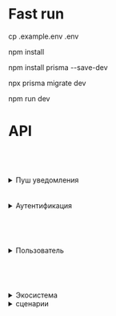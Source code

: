 # Fast run
cp .example.env .env

npm install

npm install prisma --save-dev

npx prisma migrate dev

npm run dev

# API

## <br>
<details><summary>Пуш уведомления</summary>

## Одному пользователю

<details>
<summary>Запрос</summary>
Пользователь должен быть администратором

```
POST /pushes

{
    "push":{
        "token":"ExponentPushToken[JIMNXTC3gVhgNbQO4WSvNs]",
        "title":"title", 
        "content":"content"
    }
}
```
</details>

<details>
<summary>Ответ</summary>
```
DONE!
```

</details>

## Всем пользователям 

<details><summary>Запрос</summary>
Пользователь должен быть администратором

```
POST /pushes/all

{
    "push":{
        "title":"title", 
        "content":"content"
    }
}
```

</details>

<details>
<summary>Ответ</summary>
```
DONE!
```

</details>

## Группе пользователей пользователей 

<details><summary>Запрос</summary>
Пользователь должен быть администратором

```
POST /pushes/group

{
    "push":{
        "title":"title", 
        "content":"content"
    }
    groupId:"d53ebdd4-2daa-482e-8f2b-e2d854532bf4"
}
```

</details>

<details>
<summary>Ответ</summary>

```
DONE!
```

</details>

</details>
<br><br>

<details><summary>Аутентификация</summary>

## **Регистрация**
   <details>
<summary>Запрос</summary>
   
   ```
   POST /api/auth/register
   
   {
    "name":"username",
    "surname":"usersurname",
    "patronymic":"userpatronymic",
    "email":"mikmez01@gmail.com",
    "password":"Eragysygu",
    "phone":89999999999,
    "cityId":"5a7479ca-093e-4a35-8910-1fd3e8528b07",
    "client":"person"
}
   ```

</details>
<details>
<summary>Ответ</summary>

   ```
   {
    "accessToken": "eyJhbGciOiJIUzI1NiIsInR5cCI6IkpXVCJ9.eyJ1c2VySWQiOiIyYTE3YzFkOC1hOTA1LTRlMmItYmMzZS03NTJkYmFhYmIxMzMiLCJpYXQiOjE2ODUzMzM2NTgsImV4cCI6MTY4NTQyMDA1OH0.g6Csq54yFQRZ123ZlbVde-xIDaOjE-_ai-kr4j57AMM",
    "refreshToken": "eyJhbGciOiJIUzI1NiIsInR5cCI6IkpXVCJ9.eyJ1c2VySWQiOiIyYTE3YzFkOC1hOTA1LTRlMmItYmMzZS03NTJkYmFhYmIxMzMiLCJqdGkiOiJiZjlmNDg2MC0wZjA5LTRjMmItYjY3ZS1hNWRlOGI2ZjNjNTUiLCJpYXQiOjE2ODUzMzM2NTgsImV4cCI6MTY4NTkzODQ1OH0.fZI9GB-avNVeCbKGrnTo1swu56VFmc-_K8x5p-7xAdI"
}
```

</details>

## **Логин**
   <details>
<summary>Запрос</summary>
   
   ```
   POST /api/auth/login

{
    "email":"mikmez01@gmail.com",
    "password":"123456"
}
   ```

</details>
<details>
<summary>Ответ</summary>

   ```
   {
    "accessToken": "eyJhbGciOiJIUzI1NiIsInR5cCI6IkpXVCJ9.eyJ1c2VySWQiOiIyYTE3YzFkOC1hOTA1LTRlMmItYmMzZS03NTJkYmFhYmIxMzMiLCJpYXQiOjE2ODUzMzM2NTgsImV4cCI6MTY4NTQyMDA1OH0.g6Csq54yFQRZ123ZlbVde-xIDaOjE-_ai-kr4j57AMM",
    "refreshToken": "eyJhbGciOiJIUzI1NiIsInR5cCI6IkpXVCJ9.eyJ1c2VySWQiOiIyYTE3YzFkOC1hOTA1LTRlMmItYmMzZS03NTJkYmFhYmIxMzMiLCJqdGkiOiJiZjlmNDg2MC0wZjA5LTRjMmItYjY3ZS1hNWRlOGI2ZjNjNTUiLCJpYXQiOjE2ODUzMzM2NTgsImV4cCI6MTY4NTkzODQ1OH0.fZI9GB-avNVeCbKGrnTo1swu56VFmc-_K8x5p-7xAdI"
}
```

</details>

## **Рефреш**
<details>
<summary>Запрос</summary>
   
   ```
   POST /api/auth/refreshToken
   
{
    "refreshToken": "eyJhbGciOiJIUzI1NiIsInR5cCI6IkpXVCJ9.eyJ1c2VySWQiOiJiZTM5YjRlZS0wNmMzLTRlZWEtYWU3YS1kM2JkZWQwMDY5ZWYiLCJqdGkiOiJiY2VhM2EwZi03N2RkLTQ3MzctODgyYi1jZjAzYWFhZjMyMDUiLCJpYXQiOjE2ODQ5MjQzMDAsImV4cCI6MTY4NTUyOTEwMH0.HFwFjDnG8fKGOtIrrfnKxfc0Rim_4nQF-L0zpGmuxZg"
}
   ```

</details>
<details>
<summary>Ответ</summary>

   ```
   {
    "accessToken": "eyJhbGciOiJIUzI1NiIsInR5cCI6IkpXVCJ9.eyJ1c2VySWQiOiIyYTE3YzFkOC1hOTA1LTRlMmItYmMzZS03NTJkYmFhYmIxMzMiLCJpYXQiOjE2ODUzMzM2NTgsImV4cCI6MTY4NTQyMDA1OH0.g6Csq54yFQRZ123ZlbVde-xIDaOjE-_ai-kr4j57AMM",
    "refreshToken": "eyJhbGciOiJIUzI1NiIsInR5cCI6IkpXVCJ9.eyJ1c2VySWQiOiIyYTE3YzFkOC1hOTA1LTRlMmItYmMzZS03NTJkYmFhYmIxMzMiLCJqdGkiOiJiZjlmNDg2MC0wZjA5LTRjMmItYjY3ZS1hNWRlOGI2ZjNjNTUiLCJpYXQiOjE2ODUzMzM2NTgsImV4cCI6MTY4NTkzODQ1OH0.fZI9GB-avNVeCbKGrnTo1swu56VFmc-_K8x5p-7xAdI"
}
```

</details>

</details>

## <br>
<details><summary>Пользователь</summary>

## **Получить профиль**
<details>
<summary>Запрос</summary>
   
   ```
   POST /api/users/profile
   
   *bearer token*
   ```

</details>
<details>
<summary>Ответ</summary>

   ```
{
    "id": "be39b4ee-06c3-4eea-ae7a-d3bded0069ef",
    "name": "admin",
    "surname": "admin",
    "patronymic": "admin",
    "email": "mikmez01@gmail.com",
    "auto_updating": true,
    "auto_paying": true,
    "hash_rst": null,
    "hash_vrf": null,
    "token": "myNewToken",
    "phone": "8999999999",
    "status": "active",
    "client": "local",
    "role": "administrator",
    "cityId": "491405c1-0fcb-4e66-9f63-be0dbe6000c4",
    "createdAt": "2023-05-05T06:36:51.301Z",
    "updatedAt": "2023-05-17T11:01:05.340Z"
}
```

</details>

## **Изменить профиль**
<details>
<summary>Запрос</summary>

Все параметры опциональны
   ```
   POST /api/users/profile
   
   *bearer token*

{
    "name":"admin"
    "surname":"admin"
    "patronymic":"admin"
    "email":"admin@gmail.com"
    "auto_updating":true
    "auto_paying":true
    "phone":89999999999
    "cityId":"491405c1-0fcb-4e66-9f63-be0dbe6000c4"
}
   ```

</details>
<details>
<summary>Ответ</summary>

   ```
{
    "id": "be39b4ee-06c3-4eea-ae7a-d3bded0069ef",
    "name": "admin",
    "surname": "admin",
    "patronymic": "admin",
    "email": "mikmez01@gmail.com",
    "auto_updating": true,
    "auto_paying": true,
    "hash_rst": null,
    "hash_vrf": null,
    "token": "myNewToken",
    "phone": "8999999999",
    "status": "active",
    "client": "local",
    "role": "administrator",
    "cityId": "491405c1-0fcb-4e66-9f63-be0dbe6000c4",
    "createdAt": "2023-05-05T06:36:51.301Z",
    "updatedAt": "2023-05-17T11:01:05.340Z"
}
```

</details>

## **Отправить код изменения пароля**
<details>
<summary>Запрос</summary>
   
   ```
   POST /api/users/sendCode
   
   *bearer token*
   ```
</details>

<details>
<summary>Ответ</summary>

```
"code send on your email"
```
(Почта не придет пользователю, если не настроен почтовый микросервис)
</details>

## **Восстановить забытый пароль**
<details>
<summary>Запрос</summary>
   
   ```
   POST /api/users/forgotenPassword
{
    "email":"some user email"
}
   ```

</details>
<details>
<summary>Ответ</summary>

   ```
{
    "DONE!"
}
```
</details>

## **Изменить пароль по коду из почты**
<details>
<summary>Запрос</summary>
   
   ```
   POST /api/users/resetPassword
   
   *bearer token*
   {
    "password":"newPass",
    "code":"code from email",
}
   ```

</details>
<details>
<summary>Ответ</summary>

   ```
{
    "DONE!"
}
```
</details>

## **Установить пуш токен**
<details>
<summary>Запрос</summary>
   
   ```
   POST /api/users/setPushToken
   
   *bearer token*
{
    "token":"myNewToken"
}
   ```

</details>

<details>
<summary>Ответ</summary>

   ```
{
    "DONE!"
}
```
</details>

</details>

## <br>
<details><summary>Экосистема</summary>

<details><summary>Станция</summary>

## **Создать станцию**
<details>
<summary>Запрос</summary>
   
   ```
   POST /api/e/stations/
   
   *bearer token*
{
    "station": {
        "mac":"AF:14:88:02:28:4D",
        "deviceId":"7b8c22f8-350e-42d1-ac96-5a741dea22a4"
    },
    "settings":{
        "name":"newStationName",
        "versionId":"fd8ea0e0-2cbf-4635-afb1-89b696434caf"
    }
}
   ```

</details>

<details>
<summary>Ответ</summary>

   ```
{
    "newStationId"
}
```
</details>

## **Получить все станции пользователя**
<details>
<summary>Запрос</summary>
   
   ```
   GET /api/e/stations/all
   
   *bearer token*
   ```

</details>

<details>
<summary>Ответ</summary>

   ```
[
    {
        "settings": {
            "id": "eb0e3ecb-1a84-412c-bf4e-115d0e417bda",
            "name": "work please",
            "stationId": "e7c7aa94-f526-47b0-ae19-bc5c211625e8",
            "versionId": "fd8ea0e0-2cbf-4635-afb1-89b696434caf",
            "options": null
        },
        "sensors": [
            {
                "settings": {
                    "id": "22676d25-7074-471b-8f4b-385ce300f4a9",
                    "name": "admin",
                    "sleep": "10",
                    "alert": false,
                    "lost": false,
                    "sensorId": "dc0054f5-899a-46b7-a456-5f09f8cd075d",
                    "versionId": "a1cd032b-647d-4552-aa47-bc1c141507e8",
                    "pushStart": null,
                    "pushEnd": null,
                    "triggerMin": null,
                    "triggerMax": null,
                    "schedule": null,
                    "options": null
                },
                "data": [
                    {
                        "id": "afee215d-32ba-47ce-87ab-74bdde33f889",
                        "value": {
                            "говно": 1337,
                            "любое": true,
                            "единицы": 1111111,
                            "измерения": "%"
                        },
                        "sensorId": "dc0054f5-899a-46b7-a456-5f09f8cd075d",
                        "createdAt": "2023-05-17T11:37:29.770Z"
                    }
                ]
            }
        ]
    },
    {
        "settings": {
            "id": "0e730c93-f3ce-4c2c-85bc-c72a23cd9cbe",
            "name": "адам",
            "stationId": "a4ee12c4-d987-47a8-9317-9260fe71d831",
            "versionId": "fd8ea0e0-2cbf-4635-afb1-89b696434caf",
            "options": null
        },
        "sensors": []
    },
    {
        "settings": {
            "id": "63cb7880-95a8-4d29-890e-03b5a6264fbc",
            "name": "адам",
            "stationId": "d3b944ac-96da-4e37-aede-06706e5d201b",
            "versionId": "fd8ea0e0-2cbf-4635-afb1-89b696434caf",
            "options": null
        },
        "sensors": []
    }
]
```
</details>

## **Получить станцию по id**
<details>
<summary>Запрос</summary>
   
   ```
   GET /api/e/stations?id=yourStationId
   
   *bearer token*
   ```

</details>

<details>
<summary>Ответ</summary>

   ```
{
    {
    "id": "e7c7aa94-f526-47b0-ae19-bc5c211625e8",
    "mac": "AF:14:88:02:28:4D",
    "userId": "be39b4ee-06c3-4eea-ae7a-d3bded0069ef",
    "deviceId": "7b8c22f8-350e-42d1-ac96-5a741dea22a4",
    "sensors": [
        allYourSensors
    ]
}
}
```
</details>

## **Изменить станцию**
<details>
<summary>Запрос</summary>
Все поля настроек - опциональны   
```
PUT /api/e/stations/settings
*bearer token* 
{
    "station":{
        "id":"e7c7aa94-f526-47b0-ae19-bc5c211625e8"
    },
    "settings":{
        "name":"work please",
        "versionId": "fd8ea0e0-2cbf-4635-afb1-89b696434caf",
        "options": {all: what,
                    you: want}
        }
}
   ```

</details>

<details>
<summary>Ответ</summary>

```
{
    {
    "id": "eb0e3ecb-1a84-412c-bf4e-115d0e417bda",
    "name": "work please",
    "stationId": "e7c7aa94-f526-47b0-ae19-bc5c211625e8",
    "versionId": "fd8ea0e0-2cbf-4635-afb1-89b696434caf",
    "options": null
    }
}
```
</details>


## **Удалить станцию**
<details>
<summary>Запрос</summary>
Все поля настроек - опциональны   

```
DELETE /api/e/stations/

*bearer token* 
{
    "station":{
        "id":"b4c3fa1f-cd30-4827-af8f-75204c082fd7"
    }
}
```

</details>

<details>
<summary>Ответ</summary>

```
{
    "id": "a4ee12c4-d987-47a8-9317-9260fe71d831",
    "mac": "AF:14:88:02:28:4D",
    "userId": "be39b4ee-06c3-4eea-ae7a-d3bded0069ef",
    "deviceId": "7b8c22f8-350e-42d1-ac96-5a741dea22a4",
    "sensors": []
}
```

</details>

## 
</details>

<details><summary>Сенсор</summary>

## **Создать сенсор**
<details>
<summary>Запрос</summary>

```
POST /api/e/sensors/

*bearer token* 
{
    "sensor": {
        "mac":"AF:14:88:00:84:5H",
        "deviceId":"30bdffcb-dfe9-4e3d-b74d-4996e55aed06"
 
        },
    "settings":{
        "name":"admin",
        "versionId":"a1cd032b-647d-4552-aa47-bc1c141507e8"
    },
        "stationId":"e7c7aa94-f526-47b0-ae19-bc5c211625e8"
}
```

</details>

<details>
<summary>Ответ</summary>

```
{
    "newSensorId"
}
```

</details>

## **Получить сенсор**
<details>
<summary>Запрос</summary>
Параметры withSettings и withData являются опциональными.

При withSettings = true покажутся настройки сенсора.  
При withData = true покажутся все отправленные данные с этого датчика.

```
GET /api/e/sensors/?id=35c4ad0f-3aa8-4559-9f17-75fa4d0c2e77&withData=true&withSettings=true

*bearer token* 
```

</details>

<details>
<summary>Ответ</summary>

```
{
    "id": "dc0054f5-899a-46b7-a456-5f09f8cd075d",
    "mac": "AF:14:88:00:84:5H",
    "uptime": "1000",
    "charge": 100,
    "deviceId": "30bdffcb-dfe9-4e3d-b74d-4996e55aed06",
    "stationId": "e7c7aa94-f526-47b0-ae19-bc5c211625e8",
    "data": [
        {
            "id": "df2f339f-a814-4c75-b6b8-b75c393dab4d",
            "value": {
                "говно": 100,
                "любое": true,
                "единицы": 1111111,
                "измерения": "%"
            },
            "sensorId": "dc0054f5-899a-46b7-a456-5f09f8cd075d",
            "createdAt": "2023-05-12T12:27:56.042Z"
        },
        {
            "id": "e49e20f6-fff3-4bc5-b19c-3a8269f2357f",
            "value": {
                "говно": 50,
                "любое": true,
                "единицы": 1111111,
                "измерения": "%"
            },
            "sensorId": "dc0054f5-899a-46b7-a456-5f09f8cd075d",
            "createdAt": "2023-05-12T12:27:56.042Z"
        },
        {
            "id": "29653cc1-827f-40c0-bab3-1df133194f5b",
            "value": {
                "говно": 1337,
                "любое": true,
                "единицы": 1111111,
                "измерения": "%"
            },
            "sensorId": "dc0054f5-899a-46b7-a456-5f09f8cd075d",
            "createdAt": "2023-05-16T06:12:21.868Z"
        },
        {
            "id": "d237130f-2537-4e0a-97ed-92d8a22cd5f0",
            "value": {
                "говно": 1337,
                "любое": true,
                "единицы": 1111111,
                "измерения": "%"
            },
            "sensorId": "dc0054f5-899a-46b7-a456-5f09f8cd075d",
            "createdAt": "2023-05-17T06:30:31.784Z"
        },
        {
            "id": "afee215d-32ba-47ce-87ab-74bdde33f889",
            "value": {
                "говно": 1337,
                "любое": true,
                "единицы": 1111111,
                "измерения": "%"
            },
            "sensorId": "dc0054f5-899a-46b7-a456-5f09f8cd075d",
            "createdAt": "2023-05-17T11:37:29.770Z"
        }
    ],
    "settings": {
        "id": "22676d25-7074-471b-8f4b-385ce300f4a9",
        "name": "admin",
        "sleep": "10",
        "alert": false,
        "lost": false,
        "sensorId": "dc0054f5-899a-46b7-a456-5f09f8cd075d",
        "versionId": "a1cd032b-647d-4552-aa47-bc1c141507e8",
        "pushStart": null,
        "pushEnd": null,
        "triggerMin": null,
        "triggerMax": null,
        "schedule": null,
        "options": null
    }
}
```

</details>

## **Изменить сенсор**
<details>
<summary>Запрос</summary>
Все параметры настроек являются опциональными

```
PUT /api/e/sensors/settings

*bearer token* 
{
    "sensor":{
        "id":"35c4ad0f-3aa8-4559-9f17-75fa4d0c2e77"
    },
    "settings":{
        "triggerMin":10,
        "triggerMax":100,
        "alert":true,
        "sleep":10,
        "name":"standart",
        "pushStart": "05 October 2011 14:48 UTC GMT+0000",
        "pushEnd": "05 October 2011 23:48 UTC GMT+0000"
    }
}
```

</details>

<details>
<summary>Ответ</summary>

```
{
    "SensorSettingsId"
}
```

</details>


## **Удалить сенсор**
<details>
<summary>Запрос</summary>

```
DELETE /api/e/sensors/

*bearer token* 
{
    "sensor":{
        "id":"3730c09a-3ac1-4d3e-8c62-32340bf1a1b9"
        }
}
```

</details>

<details>
<summary>Ответ</summary>

```
{
    "SensorId"
}
```

</details>

</details>

## 
<details><summary>Версии</summary>

## **Загрузить версию на сервер**
<details>
<summary>Запрос</summary>

```
POST /api/e/versions/

*bearer token*
*Form-data* 
{
    fileUrl:(yourFile),
    description:"text",
    version:"title"
    deviceId:"7b8c22f8-350e-42d1-ac96-5a741dea22a4"
}
```

</details>

<details>
<summary>Ответ</summary>

```
{
    "id": "4b53632b-7f60-460a-92af-125e2dcd95e0",
    "fileUrl": "myFile.bin",
    "servFileUrl": "4a22250ef20e36f31b354f07a32cabd4.bin",
    "description": "test",
    "version": "title",
    "deviceId": "7b8c22f8-350e-42d1-ac96-5a741dea22a4"
}
```

</details>

## **Получить список версий**
<details>
<summary>Запрос</summary>

```
GET /api/e/versions/

*bearer token*
```

</details>

<details>
<summary>Ответ</summary>

```
{
[
    {
        "id": "a1cd032b-647d-4552-aa47-bc1c141507e8",
        "fileUrl": "test.jpg",
        "servFileUrl": "",
        "description": "sensor",
        "version": "versionForSensor",
        "deviceId": "30bdffcb-dfe9-4e3d-b74d-4996e55aed06"
    },
    {
        "id": "fd8ea0e0-2cbf-4635-afb1-89b696434caf",
        "fileUrl": "test.jpg",
        "servFileUrl": "",
        "description": "station",
        "version": "versionForStation",
        "deviceId": "7b8c22f8-350e-42d1-ac96-5a741dea22a4"
    },
    {
        "id": "f053406a-a6aa-4067-aee2-d6a038bb8efb",
        "fileUrl": "1.png",
        "servFileUrl": "",
        "description": "sensor",
        "version": "versionForStation",
        "deviceId": "7b8c22f8-350e-42d1-ac96-5a741dea22a4"
    },
    {
        "id": "5aff4cca-a1b0-4183-9ee5-a1cf9c008fde",
        "fileUrl": "Снимок экрана 2023-05-12 153738.png",
        "servFileUrl": "b2af234d928f5cf2d986c14de8642b8a.bin",
        "description": "test",
        "version": "title",
        "deviceId": "7b8c22f8-350e-42d1-ac96-5a741dea22a4"
    },
    {
        "id": "4b53632b-7f60-460a-92af-125e2dcd95e0",
        "fileUrl": "Снимок экрана 2023-05-12 153738.png",
        "servFileUrl": "4a22250ef20e36f31b354f07a32cabd4.bin",
        "description": "test",
        "version": "title",
        "deviceId": "7b8c22f8-350e-42d1-ac96-5a741dea22a4"
    }
]
}
```

</details>


## **Загрузить версию на устройство**
<details>
<summary>Запрос</summary>

```
GET /api/e/versions/download?id=yourVersionId

*bearer token*
```

</details>

<details>
<summary>Ответ</summary>
Начнется загрузка файла на устройство

</details>

</details>

## 
<details><summary>Данные</summary>

## **Отправить данные**
<details>
<summary>Запрос</summary>
Параметр value может иметь любые значения

Параметры charge и uptime - опциональны


```
POST api/e/data/

{
    "data":{
        "value":{
            "любое":true,
            "говно":1337,
            "единицы":1111111,
            "измерения":"%"
            }
    },
    
    "sensor":{
        "id":"dc0054f5-899a-46b7-a456-5f09f8cd075d",
        "charge":100,
        "uptime":1000
    }
}
```

</details>

<details>
<summary>Ответ</summary>

```
{
    "id": "57b317cc-351d-487a-9749-3f78a7a7b091",
    "value": {
        "говно": 1337,
        "любое": true,
        "единицы": 1111111,
        "измерения": "%"
    },
    "sensorId": "dc0054f5-899a-46b7-a456-5f09f8cd075d",
    "createdAt": "2023-05-30T09:20:11.157Z"
}
```

</details>


## **Получить данные за определенный временной период**
<details>
<summary>Запрос</summary>
Параметр value может иметь любые значения

Параметры charge и uptime - опциональны


```
GET /api/e/data/?dateFrom=(yourDate)&dateTo=(yourSecondDate)&sensorId=(yourSensorId)
*bearer token*
```

</details>

<details>
<summary>Ответ</summary>
Все данные за временной период

```
[
    {
        "id": "df2f339f-a814-4c75-b6b8-b75c393dab4d",
        "value": {
            "говно": 100,
            "любое": true,
            "единицы": 1111111,
            "измерения": "%"
        },
        "sensorId": "dc0054f5-899a-46b7-a456-5f09f8cd075d",
        "createdAt": "2023-05-12T12:27:56.042Z"
    },
    {
        "id": "e49e20f6-fff3-4bc5-b19c-3a8269f2357f",
        "value": {
            "говно": 50,
            "любое": true,
            "единицы": 1111111,
            "измерения": "%"
        },
        "sensorId": "dc0054f5-899a-46b7-a456-5f09f8cd075d",
        "createdAt": "2023-05-12T12:27:56.042Z"
    }
]
```

</details>

</details>

##
<details><summary>Города</summary>

## **Получить список всех городов**
<details>
<summary>Запрос</summary>

```
GET api/e/cities/
```

</details>

<details>
<summary>Ответ</summary>
Список всех городов и их Id

</details>


</details>


##
<details><summary>Типы устройств</summary>

## **Добавить тип устройства**
<details>
<summary>Запрос</summary>
Пользователь должен быть разработчиком или администратором

```
POST api/e/devices/
*bearer token*
{
    "device":{
        "name":"someType"
    }
}
```

</details>

<details>
<summary>Ответ</summary>
Id нового типа устройства

</details>

<details>

## **Получить список всех типов устройств**
<summary>Запрос</summary>
Пользователь должен быть разработчиком или администратором

```
GET api/e/devices/
*bearer token*
```

</details>

<details>
<summary>Ответ</summary>
Список всех типов устройств и их Id

</details>

</details>
</details>


<details><summary>сценарии</summary>

## **Получить сценарий**
<details>
<summary>Запрос</summary>

```
GET api/shelldues/
```

</details>

## **Получить сценарии станции**
<details>
<summary>Запрос</summary>

```
GET api/shelldues/station
```

</details>


## **Получить сценарии пользователя**
<details>
<summary>Запрос</summary>

```
GET api/shelldues/user
```

</details>

## **Отправить сценарий**
<details>
<summary>Запрос</summary>

```
POST api/shelldues

{
    name            String
    hash            String?
    shelldueScript  Json?
    userId          String
    stationId       String    @unique
}
```

</details>

## **Изменить сценарий**
<details>
<summary>Запрос</summary>

```
PUT api/shelldues

{
    name            String
    hash            String?
    shelldueScript  Json?
    userId          String
    stationId       String    @unique
}
```

</details>

</details>

